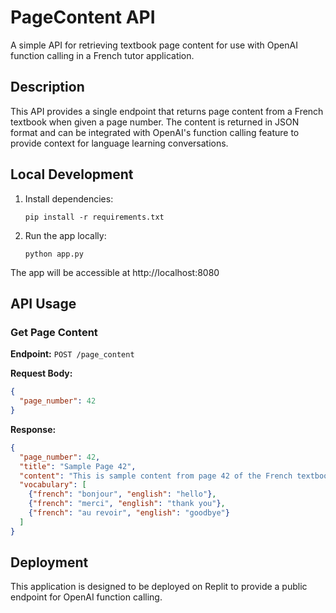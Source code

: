 # PageContent API

A simple API for retrieving textbook page content for use with OpenAI function calling in a French tutor application.

## Description

This API provides a single endpoint that returns page content from a French textbook when given a page number. The content is returned in JSON format and can be integrated with OpenAI's function calling feature to provide context for language learning conversations.

## Local Development

1. Install dependencies:
   ```
   pip install -r requirements.txt
   ```

2. Run the app locally:
   ```
   python app.py
   ```

The app will be accessible at http://localhost:8080

## API Usage

### Get Page Content

**Endpoint:** `POST /page_content`

**Request Body:**
```json
{
  "page_number": 42
}
```

**Response:**
```json
{
  "page_number": 42,
  "title": "Sample Page 42",
  "content": "This is sample content from page 42 of the French textbook. This text would normally contain actual French lessons, vocabulary, or exercises.",
  "vocabulary": [
    {"french": "bonjour", "english": "hello"},
    {"french": "merci", "english": "thank you"},
    {"french": "au revoir", "english": "goodbye"}
  ]
}
```

## Deployment

This application is designed to be deployed on Replit to provide a public endpoint for OpenAI function calling. 